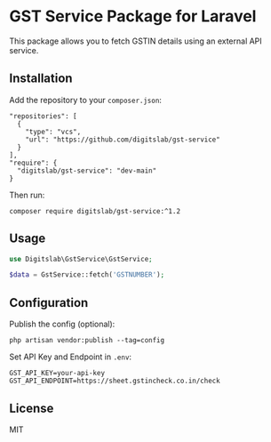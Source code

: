 # GST Service Package for Laravel

This package allows you to fetch GSTIN details using an external API service.

## Installation

Add the repository to your `composer.json`:

```
"repositories": [
  {
    "type": "vcs",
    "url": "https://github.com/digitslab/gst-service"
  }
],
"require": {
  "digitslab/gst-service": "dev-main"
}
```

Then run:

```
composer require digitslab/gst-service:^1.2

```

## Usage

```php
use Digitslab\GstService\GstService;

$data = GstService::fetch('GSTNUMBER');
```

## Configuration

Publish the config (optional):

```
php artisan vendor:publish --tag=config
```

Set API Key and Endpoint in `.env`:

```
GST_API_KEY=your-api-key
GST_API_ENDPOINT=https://sheet.gstincheck.co.in/check
```

## License

MIT
